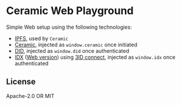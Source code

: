 # Ceramic Web Playground

Simple Web setup using the following technologies:

- [IPFS](https://ipfs.io/), used by `Ceramic`
- [Ceramic](https://ceramicnetwork.github.io/js-ceramic/api/), injected as `window.ceramic` once initiated
- [DID](https://ceramicnetwork.github.io/js-did/classes/did.html), injected as `window.did` once authenticated
- [IDX](https://idx.xyz/) ([Web version](https://idx.xyz/docs/libs-web)) using [3ID connect](https://github.com/3box/3id-connect), injected as `window.idx` once authenticated

## License

Apache-2.0 OR MIT
